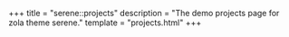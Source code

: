 +++
title = "serene::projects"
description = "The demo projects page for zola theme serene."
template = "projects.html"
+++